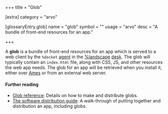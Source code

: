 +++
title = "Glob"

[extra]
category = "arvo"

[glossaryEntry.glob]
name = "glob"
symbol = ""
usage = "arvo"
desc = "A bundle of front-end resources for an app."

+++

A **glob** is a bundle of front-end resources for an app which is served to a
web client by the `%docket` [agent](/glossary/agent) in the
[%landscape](/glossary/landscape) [desk](/glossary/desk). The glob
will typically contain an `index.html` file, along with CSS, JS, and other
resources the web app needs. The glob for an app will be retrieved when you
install it, either over [Ames](/glossary/ames) or from an external web
server.

#### Further reading

- [Glob reference](/userspace/apps/reference/dist/glob): Details on how to make and
  distribute globs.
- [The software distribution guide](/userspace/apps/guides/software-distribution): A
  walk-through of putting together and distribution an app, including globs.

